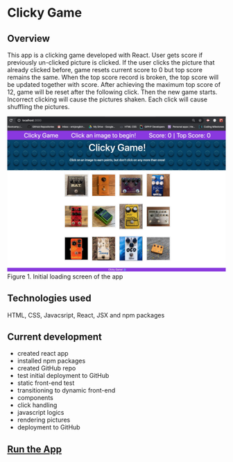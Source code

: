 # Clicky Game

## Overview

This app is a clicking game developed with React. User gets score if previously un-clicked picture is clicked. If the user clicks the picture that already clicked before, game resets current score to 0 but top score remains the same. When the top score record is broken, the top score will be updated together with score. After achieving the maximum top score of 12, game will be reset after the following click. Then the new game starts. Incorrect clicking will cause the pictures shaken. Each click will cause shuffling the pictures.

![figure1](./src/assets/images/app-loading-initial.jpg)
Figure 1. Initial loading screen of the app
## Technologies used

HTML, CSS, Javacsript, React, JSX and npm packages

## Current development

- created react app
- installed npm packages
- created GitHub repo
- test initial deployment to GitHub
- static front-end test
- transitioning to dynamic front-end
- components
- click handling
- javascript logics
- rendering pictures
- deployment to GitHub

## [Run the App](https://ericjchoi.github.io/clicky-game/)
